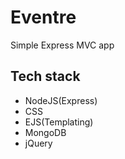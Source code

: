 # Eventre
Simple Express MVC app

## Tech stack
- NodeJS(Express)
- CSS
- EJS(Templating)
- MongoDB
- jQuery